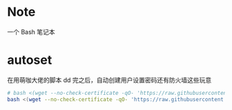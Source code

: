 # Note
一个 Bash 笔记本

# autoset

在用萌咖大佬的脚本 dd 完之后，自动创建用户设置密码还有防火墙这些玩意

```bash
# bash <(wget --no-check-certificate -qO- 'https://raw.githubusercontent.com/MoeClub/Note/master/InstallNET.sh') <用户名> <密码> <Ubuntu 版本> <源> <是否在 443 只放行 CFIP> <公钥> <端口>
bash <(wget --no-check-certificate -qO- 'https://raw.githubusercontent.com/MoeClub/Note/master/InstallNET.sh') asen Asenyyds focal archive.ubuntu.com true "ssh-ed25519 AAAAC3NzaC1lZDI1NTE5AAAAIFGEpgwG92X5A1p6GrExP9URL6sDQYRcL1w2P9bB2FN4 20230619" 22
```
